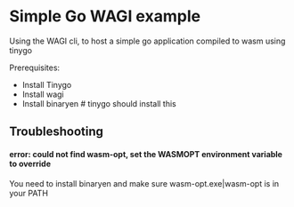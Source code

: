 # Simple Go WAGI example

Using the WAGI cli, to host a simple go application compiled to wasm using tinygo

Prerequisites:

* Install Tinygo
* Install wagi
* Install binaryen # tinygo should install this

## Troubleshooting

#### error: could not find wasm-opt, set the WASMOPT environment variable to override

You need to install binaryen and make sure wasm-opt.exe|wasm-opt is in your PATH

